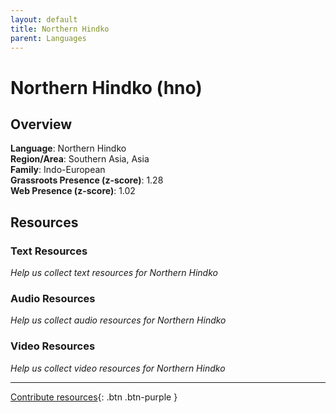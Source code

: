 ```yaml
---
layout: default
title: Northern Hindko
parent: Languages
---
```


# Northern Hindko (hno)

## Overview

**Language**: Northern Hindko  
**Region/Area**: Southern Asia, Asia  
**Family**: Indo-European  
**Grassroots Presence (z-score)**: 1.28  
**Web Presence (z-score)**: 1.02  

## Resources

### Text Resources
*Help us collect text resources for Northern Hindko*

### Audio Resources
*Help us collect audio resources for Northern Hindko*

### Video Resources
*Help us collect video resources for Northern Hindko*

---

[Contribute resources](https://forms.office.com/e/1SfLJx3u1r){: .btn .btn-purple }
